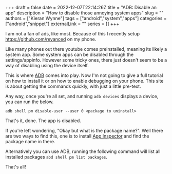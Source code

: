 +++
draft = false
date = 2022-12-07T22:14:26Z
title = "ADB: Disable an app"
description = "How to disable those annoying system apps"
slug = ""
authors = ["Kieran Wynne"]
tags = ["android","system","apps"]
categories = ["android","snippet"]
externalLink = ""
series = []
+++

I am not a fan of ads, like most. Because of this I recently setup https://github.com/revanced on my phone.

Like many phones out there youtube comes preinstalled, meaning its likely a system app. Some system apps can be disabled through the settings/appinfo. However some tricky ones, there just doesn't seem to be a way of disabling using the device itself.

This is where [ADB](https://forum.xda-developers.com/t/official-tool-windows-adb-fastboot-and-drivers-15-seconds-adb-installer-v1-4-3.2588979/) comes into play. Now I'm not going to give a full tutorial on how to install it or on how to enable debugging on your phone. This site is about getting the commands quickly, with just a little pre-text.

Any way, once you're all set, and running `adb devices` displays a device, you can run the below.

`adb shell pm disable-user --user 0 <package to uninstall>`

That's it, done. The app is disabled.

If you're left wondering, "Okay but what is the package name?". Well there are two ways to find this, one is to install [App Inspector](https://play.google.com/store/apps/details?id=com.ubqsoft.sec) and find the package name in there.

Alternatively you can use ADB, running the following command will list all installed packages `abd shell pm list packages`.

That's all!